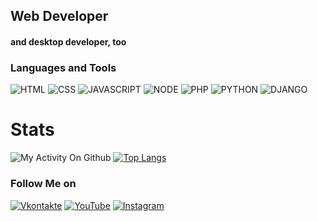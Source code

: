 ## Web Developer

#### and desktop developer, too

### Languages and Tools

![HTML](https://img.shields.io/badge/-html-090909?style=for-the-badge&logo=html5&logoColor=E34F26)
![CSS](https://img.shields.io/badge/-css-090909?style=for-the-badge&logo=css3&logoColor=3850AE)
![JAVASCRIPT](https://img.shields.io/badge/-javascript-090909?style=for-the-badge&logo=javascript&logoColor=F7DF1E)
![NODE](https://img.shields.io/badge/-node.js-090909?style=for-the-badge&logo=nodedotjs&logoColor=F7DF1E)
![PHP](https://img.shields.io/badge/-php-090909?style=for-the-badge&logo=php&logoColor=666885)
![PYTHON](https://img.shields.io/badge/-python-090909?style=for-the-badge&logo=python&logoColor=3776AB)
![DJANGO](https://img.shields.io/badge/-django-090909?style=for-the-badge&logo=django&logoColor=F5F5F5)

# Stats

![My Activity On Github](https://github-readme-stats.vercel.app/api?username=nekitExclyusiw&show_icons=true&theme=merko)
[![Top Langs](https://github-readme-stats.vercel.app/api/top-langs/?username=nekitExclyusiw&langs_count=5)](https://github.com/anuraghazra/github-readme-stats)

### Follow Me on
[![Vkontakte](https://img.shields.io/badge/-Vkontakte-090909?style=for-the-badge&logo=Vk&logoColor=4F7DB3)](https://vk.com/kabarma)
[![YouTube](https://img.shields.io/badge/-YouTube-090909?style=for-the-badge&logo=youtube&logoColor=FF0000)](https://www.youtube.com/channel/@kabarma)
[![Instagram](https://img.shields.io/badge/-Instagram-090909?style=for-the-badge&logo=instagram&logoColor=E1306C)](https://www.instagram.com/kabarma_official)

<!-- YOUTUBE:START -->
<!-- YOUTUBE:END -->

